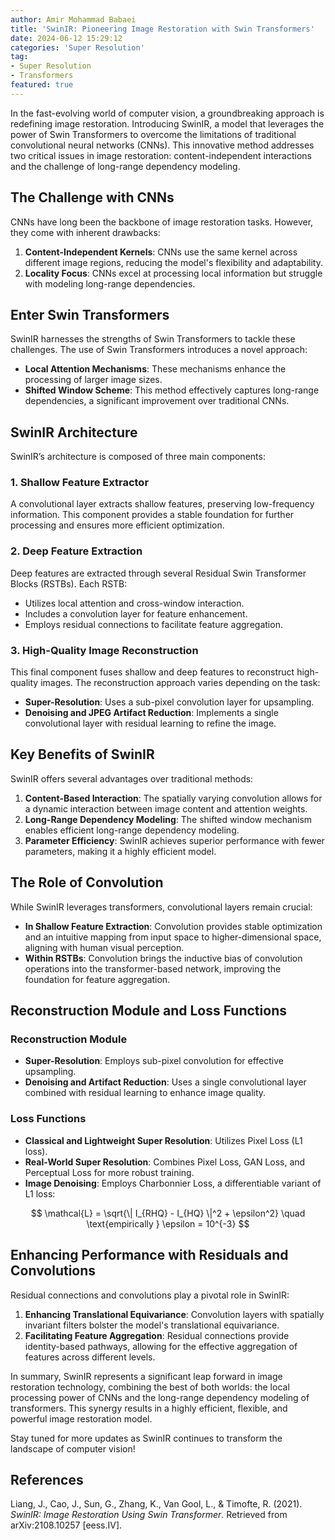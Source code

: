 ```yaml
---
author: Amir Mohammad Babaei
title: 'SwinIR: Pioneering Image Restoration with Swin Transformers'
date: 2024-06-12 15:29:12
categories: 'Super Resolution'
tag: 
- Super Resolution
- Transformers
featured: true
---
```


In the fast-evolving world of computer vision, a groundbreaking approach is redefining image restoration. Introducing SwinIR, a model that leverages the power of Swin Transformers to overcome the limitations of traditional convolutional neural networks (CNNs). This innovative method addresses two critical issues in image restoration: content-independent interactions and the challenge of long-range dependency modeling.

## The Challenge with CNNs

CNNs have long been the backbone of image restoration tasks. However, they come with inherent drawbacks:
1. **Content-Independent Kernels**: CNNs use the same kernel across different image regions, reducing the model's flexibility and adaptability.
2. **Locality Focus**: CNNs excel at processing local information but struggle with modeling long-range dependencies.

## Enter Swin Transformers

SwinIR harnesses the strengths of Swin Transformers to tackle these challenges. The use of Swin Transformers introduces a novel approach:
- **Local Attention Mechanisms**: These mechanisms enhance the processing of larger image sizes.
- **Shifted Window Scheme**: This method effectively captures long-range dependencies, a significant improvement over traditional CNNs.

## SwinIR Architecture

SwinIR’s architecture is composed of three main components:

### 1. Shallow Feature Extractor
A convolutional layer extracts shallow features, preserving low-frequency information. This component provides a stable foundation for further processing and ensures more efficient optimization.

### 2. Deep Feature Extraction
Deep features are extracted through several Residual Swin Transformer Blocks (RSTBs). Each RSTB:
- Utilizes local attention and cross-window interaction.
- Includes a convolution layer for feature enhancement.
- Employs residual connections to facilitate feature aggregation.

### 3. High-Quality Image Reconstruction
This final component fuses shallow and deep features to reconstruct high-quality images. The reconstruction approach varies depending on the task:
- **Super-Resolution**: Uses a sub-pixel convolution layer for upsampling.
- **Denoising and JPEG Artifact Reduction**: Implements a single convolutional layer with residual learning to refine the image.

## Key Benefits of SwinIR

SwinIR offers several advantages over traditional methods:
1. **Content-Based Interaction**: The spatially varying convolution allows for a dynamic interaction between image content and attention weights.
2. **Long-Range Dependency Modeling**: The shifted window mechanism enables efficient long-range dependency modeling.
3. **Parameter Efficiency**: SwinIR achieves superior performance with fewer parameters, making it a highly efficient model.

## The Role of Convolution

While SwinIR leverages transformers, convolutional layers remain crucial:
- **In Shallow Feature Extraction**: Convolution provides stable optimization and an intuitive mapping from input space to higher-dimensional space, aligning with human visual perception.
- **Within RSTBs**: Convolution brings the inductive bias of convolution operations into the transformer-based network, improving the foundation for feature aggregation.

## Reconstruction Module and Loss Functions

### Reconstruction Module
- **Super-Resolution**: Employs sub-pixel convolution for effective upsampling.
- **Denoising and Artifact Reduction**: Uses a single convolutional layer combined with residual learning to enhance image quality.

### Loss Functions
- **Classical and Lightweight Super Resolution**: Utilizes Pixel Loss (L1 loss).
- **Real-World Super Resolution**: Combines Pixel Loss, GAN Loss, and Perceptual Loss for more robust training.
- **Image Denoising**: Employs Charbonnier Loss, a differentiable variant of L1 loss:

$$
\mathcal{L} = \sqrt{\| I_{RHQ} - I_{HQ} \|^2 + \epsilon^2} \quad \text{empirically } \epsilon = 10^{-3}
$$

## Enhancing Performance with Residuals and Convolutions

Residual connections and convolutions play a pivotal role in SwinIR:
1. **Enhancing Translational Equivariance**: Convolution layers with spatially invariant filters bolster the model's translational equivariance.
2. **Facilitating Feature Aggregation**: Residual connections provide identity-based pathways, allowing for the effective aggregation of features across different levels.

In summary, SwinIR represents a significant leap forward in image restoration technology, combining the best of both worlds: the local processing power of CNNs and the long-range dependency modeling of transformers. This synergy results in a highly efficient, flexible, and powerful image restoration model.

Stay tuned for more updates as SwinIR continues to transform the landscape of computer vision!

## References

Liang, J., Cao, J., Sun, G., Zhang, K., Van Gool, L., & Timofte, R. (2021). *SwinIR: Image Restoration Using Swin Transformer*. Retrieved from arXiv:2108.10257 [eess.IV].

